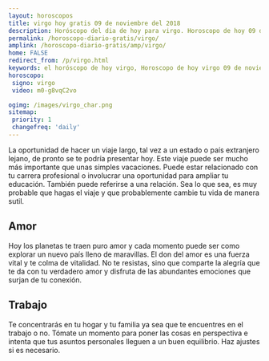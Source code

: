 ```yaml
---
layout: horoscopos
title: virgo hoy gratis 09 de noviembre del 2018 
description: Horóscopo del dia de hoy para virgo. Horoscopo de hoy 09 de noviembre del 2018. Las predicciones de amor, trabajo, vida personal gratis.
permalink: /horoscopo-diario-gratis/virgo/
amplink: /horoscopo-diario-gratis/amp/virgo/
home: FALSE
redirect_from: /p/virgo.html
keywords: el horóscopo de hoy virgo, Horoscopo de hoy virgo 09 de noviembre del 2018,horóscopo del día,horoscopo del dia de hoy,horoscopo de hoy,horoscopo de hoy virgo,virgo hoy,signos zodiacales,horóscopo de hoy,horoscopos de hoy,horoscopo virgo hoy,horoscopo de virgo de hoy,horóscopo de hoy virgo,horoscopos,virgo de hoy,los horoscopos de hoy,virgo de hoy,virgo 09 de noviembre del 2018,signos zodiacales 2018, el horoscopo de hoy
horoscopo:
 signo: virgo
 video: m0-g8vqC2vo

ogimg: /images/virgo_char.png
sitemap:
 priority: 1
 changefreq: 'daily'
---
```



La oportunidad de hacer un viaje largo, tal vez a un estado o país extranjero lejano, de pronto se te podría presentar hoy. Este viaje puede ser mucho más importante que unas simples vacaciones. Puede estar relacionado con tu carrera profesional o involucrar una oportunidad para ampliar tu educación. También puede referirse a una relación. Sea lo que sea, es muy probable que hagas el viaje y que probablemente cambie tu vida de manera sutil.

## Amor

Hoy los planetas te traen puro amor y cada momento puede ser como explorar un nuevo país lleno de maravillas. El don del amor es una fuerza vital y te colma de vitalidad. No te resistas, sino que comparte la alegría que te da con tu verdadero amor y disfruta de las abundantes emociones que surjan de tu conexión.

## Trabajo

Te concentrarás en tu hogar y tu familia ya sea que te encuentres en el trabajo o no. Tómate un momento para poner las cosas en perspectiva e intenta que tus asuntos personales lleguen a un buen equilibrio. Haz ajustes si es necesario.